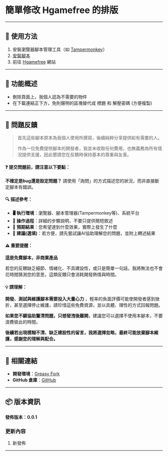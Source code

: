 # **簡單修改 Hgamefree 的排版**

---

## **👻 使用方法**

1. 安裝瀏覽器腳本管理工具（如 [Tampermonkey](https://chrome.google.com/webstore/detail/tampermonkey/dhdgffkkebhmkfjojejmpbldmpobfkfo)）
2. [安裝腳本](https://update.greasyfork.org/scripts/500267/Hgamefree%20Revise.user.js)
3. 前往 [Hgamefree](https://hgamefree.info/) 網站

---

## **📜 功能概述**

- 刪除頁面上，我個人認為不需要的物件
- 在下載連結正下方，免則聲明的區塊替代成 標題 和 解壓密碼 (方便複製)

---

## 📣 問題反饋

> 首先這些腳本原本為我個人使用所撰寫，後續純粹分享提供給有需要的人。
>
> 作為一位免費提供腳本的開發者，我並未收取任何費用，也無義務為所有情況提供支援，因此懇請您在反饋時保持基本的尊重與友善。

#### ❓ 提交問題前，請注意以下要點：

**不確定是bug還是設定問題？** 請使用「詢問」的方式描述您的狀況，而非直接斷定腳本有錯誤。

#### 🔍 描述參考：

- **🖥️ 執行環境**：瀏覽器、腳本管理器(Tampermonkey等)、系統平台
- **🧭 操作過程**：詳細的步驟說明，不要只提供簡短敘述
- **🎯 預期結果**：您希望達到什麼效果，實際上發生了什麼
- **🤖 建議(選填)**：若方便，請先嘗試讓AI協助理解您的問題，並附上轉述結果

#### ⚠️ 重要提醒：

**這是免費腳本，非商業產品**

若您的反饋缺乏細節、情緒化、不具建設性，或只是簡單一句話，我將無法也不會花時間猜測您的意思，這類反饋只會消耗開發熱情與時間。

#### 💡 請理解：

**開發、測試與維護腳本需要投入大量心力** ，輕率的負面評價可能使開發者感到挫折，甚至選擇停止維護，請珍惜這些免費資源，並以具體、理性的方式回報問題。

**如果您不願協助釐清問題，只想發洩後離開**，建議您可以選擇不使用本腳本，不要浪費彼此的時間。

**後續若出現模糊不清、缺乏建設性的留言，我將選擇忽略，最終可能放棄腳本維護，感謝您的理解與配合。**

---

## **🔗 相關連結**

- **開發環境**：[Greasy Fork](https://greasyfork.org/zh-TW/users/989635-canaan-hs)  
- **GitHub 倉庫**：[GitHub](https://github.com/Canaan-HS/MonkeyScript/tree/main/HgamefreeRevise)

---

## **📦 版本資訊**

**發佈版本：0.0.1** 

### **更新內容**
1. 新發佈

---